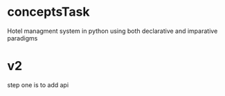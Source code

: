 # conceptsTask
Hotel managment system in python using both declarative and imparative paradigms 
# v2
step one is to add api
